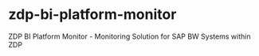 # zdp-bi-platform-monitor
ZDP BI Platform Monitor - Monitoring Solution for SAP BW Systems within ZDP
